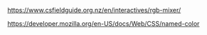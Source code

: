 https://www.csfieldguide.org.nz/en/interactives/rgb-mixer/

https://developer.mozilla.org/en-US/docs/Web/CSS/named-color
